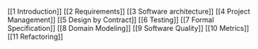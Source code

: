 [[1 Introduction]]
[[2 Requirements]]
[[3 Software architecture]]
[[4 Project Management]]
[[5 Design by Contract]]
[[6 Testing]]
[[7 Formal Specification]]
[[8 Domain Modeling]]
[[9 Software Quality]]
[[10 Metrics]]
[[11 Refactoring]]
